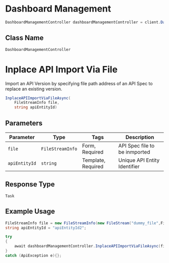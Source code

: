 # Dashboard Management

```csharp
DashboardManagementController dashboardManagementController = client.DashboardManagementController;
```

## Class Name

`DashboardManagementController`


# Inplace API Import Via File

Import an API Version by specifying file path address of an API Spec to replace an existing version.

```csharp
InplaceAPIImportViaFileAsync(
    FileStreamInfo file,
    string apiEntityId)
```

## Parameters

| Parameter | Type | Tags | Description |
|  --- | --- | --- | --- |
| `file` | `FileStreamInfo` | Form, Required | API Spec file to be inmported |
| `apiEntityId` | `string` | Template, Required | Unique API Entity Identifier |

## Response Type

`Task`

## Example Usage

```csharp
FileStreamInfo file = new FileStreamInfo(new FileStream("dummy_file",FileMode.Open));
string apiEntityId = "apiEntityId2";

try
{
    await dashboardManagementController.InplaceAPIImportViaFileAsync(file, apiEntityId);
}
catch (ApiException e){};
```

